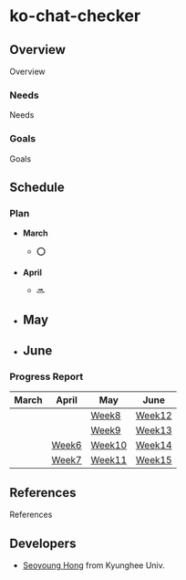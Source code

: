 # ko-chat-checker

## Overview
Overview

### Needs
Needs

### Goals
Goals

## Schedule

### Plan
* **March**
  - ⭕️

* **April**
  - 🔜

* **May**
  -

* **June**
  -

### Progress Report

| March | April |  May  | June  |
|------ |-------|-------|-------|
| | | [Week8](/assets/progress/week8.md) | [Week12](/assets/progress/week12.md) |
| | | [Week9](/assets/progress/week9.md) | [Week13](/assets/progress/week13.md) |
| | [Week6](/assets/progress/week6.md) | [Week10](/assets/progress/week10.md) | [Week14](/assets/progress/week14.md) |
| | [Week7](/assets/progress/week7.md) | [Week11](/assets/progress/week11.md) | [Week15](/assets/progress/week15.md) |

## References
References

## Developers
* [Seoyoung Hong](https://github.com/seoyoungh) from Kyunghee Univ.
